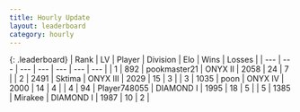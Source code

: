 ```yaml
---
title: Hourly Update
layout: leaderboard
category: hourly
---
```


{: .leaderboard}
| Rank | LV | Player | Division | Elo | Wins | Losses |
| --- | --- | --- | --- | --- | --- | --- |
| <span data-change="0">1</span> | 892 | <span title="ID: 652474">pookmaster21</span> | ONYX II | <span data-change="17">2058</span> | <span data-change="1">24</span> | <span data-change="0">7</span> |
| <span data-change="0">2</span> | 2491 | <span title="ID: 353063">Sktima</span> | ONYX III | <span data-change="0">2029</span> | <span data-change="0">15</span> | <span data-change="0">3</span> |
| <span data-change="0">3</span> | 1035 | <span title="ID: 540690">poon</span> | ONYX IV | <span data-change="-19">2000</span> | <span data-change="0">14</span> | <span data-change="2">4</span> |
| <span data-change="1">4</span> | 94 | <span title="ID: 748055">Player748055</span> | DIAMOND I | <span data-change="14">1995</span> | <span data-change="2">18</span> | <span data-change="1">5</span> |
| <span data-change="2">5</span> | 1385 | <span title="ID: 416373">Mirakee</span> | DIAMOND I | <span data-change="37">1987</span> | <span data-change="6">10</span> | <span data-change="1">2</span> |